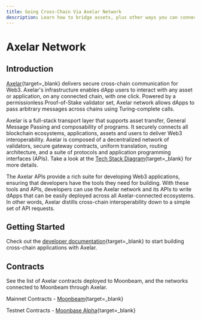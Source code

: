 ```yaml
---
title: Going Cross-Chain Via Axelar Network
description: Learn how to bridge assets, plus other ways you can connect your Moonbeam dApp to assets and functions on multiple blockchains using Axelar network & APIs.
---
```


# Axelar Network

## Introduction 

[Axelar](https://axelar.network/){target=_blank} delivers secure cross-chain communication for Web3. Axelar's infrastructure enables dApp users to interact with any asset or application, on any connected chain, with one click. Powered by a permissionless Proof-of-Stake validator set, Axelar network allows dApps to pass arbitrary messages across chains using Turing-complete calls.

Axelar is a full-stack transport layer that supports asset transfer, General Message Passing and composability of programs. It securely connects all blockchain ecosystems, applications, assets and users to deliver Web3 interoperability. Axelar is composed of a decentralized network of validators, secure gateway contracts, uniform translation, routing architecture, and a suite of protocols and application programming interfaces (APIs). Take a look at the [Tech Stack Diagram](https://axelar.network/blog/an-introduction-to-the-axelar-network){target=_blank} for more details.

The Axelar APIs provide a rich suite for developing Web3 applications, ensuring that developers have the tools they need for building. With these tools and APIs, developers can use the Axelar network and its APIs to write dApps that can be easily deployed across all Axelar-connected ecosystems. In other words, Axelar distills cross-chain interoperability down to a simple set of API requests.


## Getting Started

Check out the [developer documentation](https://docs.axelar.dev/dev/intro){target=_blank} to start building cross-chain applications with Axelar.

## Contracts

See the list of Axelar contracts deployed to Moonbeam, and the networks connected to Moonbeam through Axelar.

Mainnet Contracts - [Moonbeam](https://docs.axelar.dev/dev/build/contract-addresses/mainnet){target=_blank}

Testnet Contracts - [Moonbase Alpha](https://docs.axelar.dev/dev/build/contract-addresses/testnet){target=_blank}

